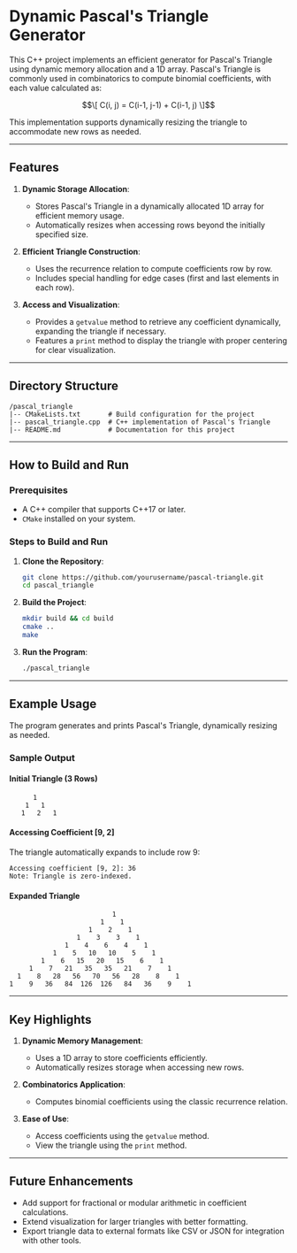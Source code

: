 # Dynamic Pascal's Triangle Generator

This C++ project implements an efficient generator for Pascal's Triangle using dynamic memory allocation and a 1D array. Pascal's Triangle is commonly used in combinatorics to compute binomial coefficients, with each value calculated as:

$$\[
C(i, j) = C(i-1, j-1) + C(i-1, j)
\]$$

This implementation supports dynamically resizing the triangle to accommodate new rows as needed.

---

## Features
1. **Dynamic Storage Allocation**:
   - Stores Pascal's Triangle in a dynamically allocated 1D array for efficient memory usage.
   - Automatically resizes when accessing rows beyond the initially specified size.

2. **Efficient Triangle Construction**:
   - Uses the recurrence relation to compute coefficients row by row.
   - Includes special handling for edge cases (first and last elements in each row).

3. **Access and Visualization**:
   - Provides a `getvalue` method to retrieve any coefficient dynamically, expanding the triangle if necessary.
   - Features a `print` method to display the triangle with proper centering for clear visualization.

---

## Directory Structure
```
/pascal_triangle
|-- CMakeLists.txt       # Build configuration for the project
|-- pascal_triangle.cpp  # C++ implementation of Pascal's Triangle
|-- README.md            # Documentation for this project
```

---

## How to Build and Run
### **Prerequisites**
- A C++ compiler that supports C++17 or later.
- `CMake` installed on your system.

### **Steps to Build and Run**
1. **Clone the Repository**:
   ```bash
   git clone https://github.com/yourusername/pascal-triangle.git
   cd pascal_triangle
   ```

2. **Build the Project**:
   ```bash
   mkdir build && cd build
   cmake ..
   make
   ```

3. **Run the Program**:
   ```bash
   ./pascal_triangle
   ```

---

## Example Usage
The program generates and prints Pascal's Triangle, dynamically resizing as needed.

### **Sample Output**
#### **Initial Triangle (3 Rows)**
```plaintext
      1
    1   1
   1   2   1
```

#### **Accessing Coefficient [9, 2]**
The triangle automatically expands to include row 9:
```plaintext
Accessing coefficient [9, 2]: 36
Note: Triangle is zero-indexed.
```

#### **Expanded Triangle**
```plaintext
                          1
                       1    1
                    1    2    1
                 1    3    3    1
              1    4    6    4    1
           1    5   10   10    5    1
        1    6   15   20   15    6    1
     1    7   21   35   35   21    7    1
  1    8   28   56   70   56   28    8    1
1    9   36   84  126  126   84   36    9    1
```

---

## Key Highlights
1. **Dynamic Memory Management**:
   - Uses a 1D array to store coefficients efficiently.
   - Automatically resizes storage when accessing new rows.

2. **Combinatorics Application**:
   - Computes binomial coefficients using the classic recurrence relation.

3. **Ease of Use**:
   - Access coefficients using the `getvalue` method.
   - View the triangle using the `print` method.

---

## Future Enhancements
- Add support for fractional or modular arithmetic in coefficient calculations.
- Extend visualization for larger triangles with better formatting.
- Export triangle data to external formats like CSV or JSON for integration with other tools.